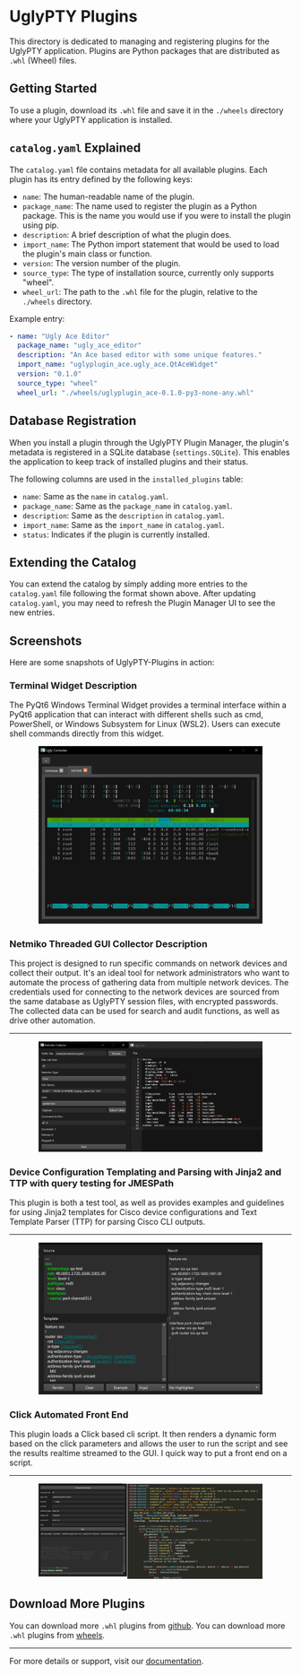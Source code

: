 # UglyPTY Plugins

This directory is dedicated to managing and registering plugins for the UglyPTY application. Plugins are Python packages that are distributed as `.whl` (Wheel) files.

## Getting Started

To use a plugin, download its `.whl` file and save it in the `./wheels` directory where your UglyPTY application is installed.

## `catalog.yaml` Explained

The `catalog.yaml` file contains metadata for all available plugins. Each plugin has its entry defined by the following keys:

- `name`: The human-readable name of the plugin.
- `package_name`: The name used to register the plugin as a Python package. This is the name you would use if you were to install the plugin using pip.
- `description`: A brief description of what the plugin does.
- `import_name`: The Python import statement that would be used to load the plugin's main class or function.
- `version`: The version number of the plugin.
- `source_type`: The type of installation source, currently only supports "wheel".
- `wheel_url`: The path to the `.whl` file for the plugin, relative to the `./wheels` directory.

Example entry:

```yaml
- name: "Ugly Ace Editor"
  package_name: "ugly_ace_editor"
  description: "An Ace based editor with some unique features."
  import_name: "uglyplugin_ace.ugly_ace.QtAceWidget"
  version: "0.1.0"
  source_type: "wheel"
  wheel_url: "./wheels/uglyplugin_ace-0.1.0-py3-none-any.whl"
```

## Database Registration

When you install a plugin through the UglyPTY Plugin Manager, the plugin's metadata is registered in a SQLite database (`settings.SQLite`). This enables the application to keep track of installed plugins and their status.

The following columns are used in the `installed_plugins` table:

- `name`: Same as the `name` in `catalog.yaml`.
- `package_name`: Same as the `package_name` in `catalog.yaml`.
- `description`: Same as the `description` in `catalog.yaml`.
- `import_name`: Same as the `import_name` in `catalog.yaml`.
- `status`: Indicates if the plugin is currently installed.

## Extending the Catalog

You can extend the catalog by simply adding more entries to the `catalog.yaml` file following the format shown above. After updating `catalog.yaml`, you may need to refresh the Plugin Manager UI to see the new entries.

## Screenshots

Here are some snapshots of UglyPTY-Plugins in action:

### Terminal Widget Description

The PyQt6 Windows Terminal Widget provides a terminal interface within a PyQt6 application that can interact with different shells such as cmd, PowerShell, or Windows Subsystem for Linux (WSL2). Users can execute shell commands directly from this widget.

<div align="center"><img src="https://github.com/scottpeterman/UglyPTY-Plugins/blob/main/screen_shots/UglyConsole.png" alt="UglyPTY Console" width="400px"></div>

### Netmiko Threaded GUI Collector Description

This project is designed to run specific commands on network devices and collect their output. It's an ideal tool for network administrators who want to automate the process of gathering data from multiple network devices. The credentials used for connecting to the network devices are sourced from the same database as UglyPTY session files, with encrypted passwords. The collected data can be used for search and audit functions, as well as drive other automation.

<div align="center"><hr><img src="https://github.com/scottpeterman/UglyPTY-Plugins/blob/main/screen_shots/UglyCollector.png" alt="Netmiko based GUI cli collector for Netmiko" width="400px"></div>

### Device Configuration Templating and Parsing with Jinja2 and TTP with query testing for JMESPath

This plugin is both a test tool, as well as provides examples and guidelines for using Jinja2 templates for Cisco device configurations and Text Template Parser (TTP) for parsing Cisco CLI outputs.

<div align="center"> <hr><img src="https://github.com/scottpeterman/UglyPTY-Plugins/blob/main/screen_shots/UglyParser.png" alt="TTP, Jinja and JMESPath util" width="400px"></div>

### Click Automated Front End

This plugin loads a Click based cli script. It then renders a dynamic form based on the click parameters and allows the user to run the script and see the results realtime streamed to the GUI. I quick way to put a front end on a script.

<div align="center"><hr><img src="https://github.com/scottpeterman/UglyPTY-Plugins/blob/main/screen_shots/clickfe.png" alt="Front End dynamic forms for click scripts" width="400px"></div>
 


## Download More Plugins

You can download more `.whl` plugins from [github](https://github.com/scottpeterman/UglyPTY-Plugins).
You can download more `.whl` plugins from [wheels](https://github.com/scottpeterman/UglyPTY-Plugins/tree/main/wheels).

---

For more details or support, visit our [documentation](#).
